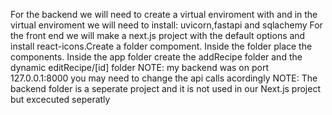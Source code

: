 For the backend we will need to create a virtual enviroment with and in the virtual enviroment we will need to install:
  uvicorn,fastapi and sqlachemy
For the front end we will make a next.js project with the default options and install react-icons.Create a folder compoment. Inside the folder place the components. Inside the app folder create the addRecipe folder and the dynamic editRecipe/[id] folder
NOTE: my backend was on port 127.0.0.1:8000 you may need to change the api calls acordingly
NOTE: The backend folder is a seperate project and it is not used in our Next.js project but excecuted seperatly


